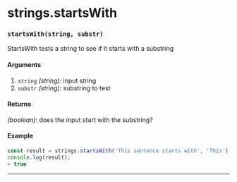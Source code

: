 # strings.startsWith

<!-- div class="doc-container" -->

<!-- div -->


<!-- div -->

<h3 id="startswithstring-substr"><code>startsWith(string, substr)</code></h3>

StartsWith tests a string to see if it starts with a substring

#### Arguments
1. `string` *(string)*: input string
2. `substr` *(string)*: substring to test

#### Returns
*(boolean)*: does the input start with the substring?

#### Example
```js
const result = strings.startsWith('This sentence starts with', 'This');
console.log(result);
> true
```
---

<!-- /div -->

<!-- /div -->

<!-- /div -->
